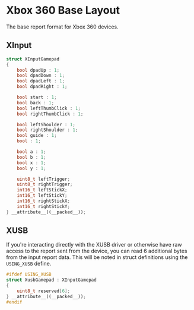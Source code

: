 # Xbox 360 Base Layout

The base report format for Xbox 360 devices.

## XInput

```cpp
struct XInputGamepad
{
    bool dpadUp : 1;
    bool dpadDown : 1;
    bool dpadLeft : 1;
    bool dpadRight : 1;

    bool start : 1;
    bool back : 1;
    bool leftThumbClick : 1;
    bool rightThumbClick : 1;

    bool leftShoulder : 1;
    bool rightShoulder : 1;
    bool guide : 1;
    bool : 1;

    bool a : 1;
    bool b : 1;
    bool x : 1;
    bool y : 1;

    uint8_t leftTrigger;
    uint8_t rightTrigger;
    int16_t leftStickX;
    int16_t leftStickY;
    int16_t rightStickX;
    int16_t rightStickY;
} __attribute__((__packed__));
```

## XUSB

If you're interacting directly with the XUSB driver or otherwise have raw access to the report sent from the device, you can read 6 additional bytes from the input report data. This will be noted in struct definitions using the `USING_XUSB` define.

```cpp
#ifdef USING_XUSB
struct XusbGamepad : XInputGamepad
{
    uint8_t reserved[6];
} __attribute__((__packed__));
#endif
```

